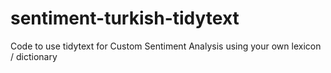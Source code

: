 # sentiment-turkish-tidytext
Code to use tidytext for Custom Sentiment Analysis using your own lexicon / dictionary
